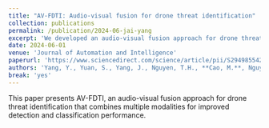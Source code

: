 ```yaml
---
title: "AV-FDTI: Audio-visual fusion for drone threat identification"
collection: publications
permalink: /publication/2024-06-jai-yang
excerpt: 'We developed an audio-visual fusion approach for drone threat identification in anti-UAV applications.'
date: 2024-06-01
venue: 'Journal of Automation and Intelligence'
paperurl: 'https://www.sciencedirect.com/science/article/pii/S2949855424000286'
authors: 'Yang, Y., Yuan, S., Yang, J., Nguyen, T.H., **Cao, M.**, Nguyen, T.M., Wang, H. and Xie, L.'
break: 'yes'
---
```


This paper presents AV-FDTI, an audio-visual fusion approach for drone threat identification that combines multiple modalities for improved detection and classification performance. 
